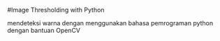 #Image Thresholding with Python

mendeteksi warna dengan menggunakan bahasa pemrograman python dengan bantuan OpenCV
